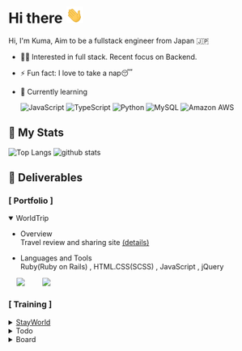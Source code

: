 <h1>Hi there <img
src="https://github.com/ikkundayo/ikkundayo/raw/main/images/Hi.gif" height="32" /></h1>  

Hi, I'm Kuma, Aim to be a fullstack engineer from Japan 🇯🇵
* 👨‍💻 Interested in full stack. Recent focus on Backend.

* ⚡️ Fun fact: I love to take a nap😴
* 🌱 Currently learning  <p>
 ![JavaScript](https://img.shields.io/badge/-JavaScript-%23F7DF1C?style=flat-square&logo=javascript&logoColor=000000&labelColor=%23F7DF1C&color=%23FFCE5A)
 ![TypeScript](https://img.shields.io/badge/-TypeScript-007ACC?style=flat-square&logo=typescript&logoColor=white)
 ![Python](https://img.shields.io/badge/-Python-black?style=flat-square&logo=Python)
 ![MySQL](https://img.shields.io/badge/-MySQL-black?style=flat-square&logo=mysql)
 ![Amazon AWS](https://img.shields.io/badge/Amazon%20AWS-232F3E?style=flat-square&logo=amazon-aws)
</p>

##  My Stats
<p align="left"> 
  <img alt="Top Langs" height="150px" src="https://github-readme-stats.vercel.app/api/top-langs/?username=ikkundayo&layout=compact&show_icons=true&theme=onedark" />
  <img alt="github stats" height="150px" src="https://github-readme-stats.vercel.app/api?username=ikkundayo&theme=onedark&show_icons=ture" />
</p>


##  Deliverables
### [ Portfolio ] 
<details open>
  <summary>WorldTrip</summary>  
  
  - Overview  
  Travel review and sharing site <a href="https://github.com/ikkundayo/WorldTrip/blob/main/README.md">(details)</a>  
  
  - Languages and Tools  
  Ruby(Ruby on Rails) , HTML.CSS(SCSS) , JavaScript , jQuery  
 
  &nbsp; &nbsp; 
  <img src="https://user-images.githubusercontent.com/97657938/171466348-a12188e2-3050-47d4-84bd-ccb1328b6576.gif" height="220px" />
  &nbsp; &nbsp; &nbsp; &nbsp; 
  <img src="https://user-images.githubusercontent.com/97657938/171471320-1bf3f67e-4146-4c11-871f-12de82f62216.gif" height="220px" />
</details>  

### [ Training ]
<details>
  <summary><a href="https://ikkundayo.github.io/Stay-World/">StayWorld</a></summary>  
  
  - Overview  
  website(animation) <a href="https://github.com/ikkundayo/Stay-World">(details)</a>  
  
  - Languages and Tools  
  HTML.CSS(SCSS) , JavaScript  
 
  &nbsp; &nbsp; 
  <img src="https://user-images.githubusercontent.com/97657938/171525990-fda133a3-28a7-4f15-9b21-63305903fd60.gif" height="220px" />
</details>  
<details>
  <summary>Todo</summary>  
  
  - Overview  
  Todo app <a href="https://github.com/ikkundayo/Todoproject">(details)</a>  
  
  - Languages and Tools  
  Python(django) , HTML.CSS(Bootstrap)  
 
  &nbsp; &nbsp; 
  <img src="https://user-images.githubusercontent.com/97657938/172051584-d915f4a7-e515-40e9-8613-6d29655f8863.gif" height="220px" />
</details>  
<details>
  <summary>Board</summary>  
  
  - Overview  
  Board app <a href="https://github.com/ikkundayo/Boardproject">(details)</a>  
  
  - Languages and Tools  
  Python(django) , HTML.CSS(Bootstrap).   
 
  &nbsp; &nbsp; 
  <img src="https://user-images.githubusercontent.com/97657938/172051765-e88c2e02-3b01-4bc5-a8fb-1d279b642ddc.gif" height="220px" />
</details>

